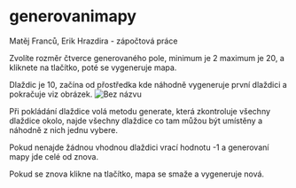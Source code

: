 # generovanimapy
Matěj Franců, Erik Hrazdira - zápočtová práce

Zvolíte rozměr čtverce generovaného pole, minimum je 2 maximum je 20, a kliknete na tlačítko, poté se vygeneruje mapa.

Dlaždic je 10, začína od přostředka kde náhodně vygeneruje první dlaždici a pokračuje viz obrázek.
![Bez názvu](https://user-images.githubusercontent.com/92072825/211854948-88816465-4833-49ea-a840-81333a9698bd.png)

Při pokládání dlaždice volá metodu generate, která zkontroluje všechny dlaždice okolo, najde všechny dlaždice co tam můžou být umístěny a náhodně z nich jednu vybere.

Pokud nenajde žádnou vhodnou dlaždici vrací hodnotu -1 a generovaní mapy jde celé od znova.

Pokud se znova klikne na tlačítko, mapa se smaže a vygeneruje nová.
